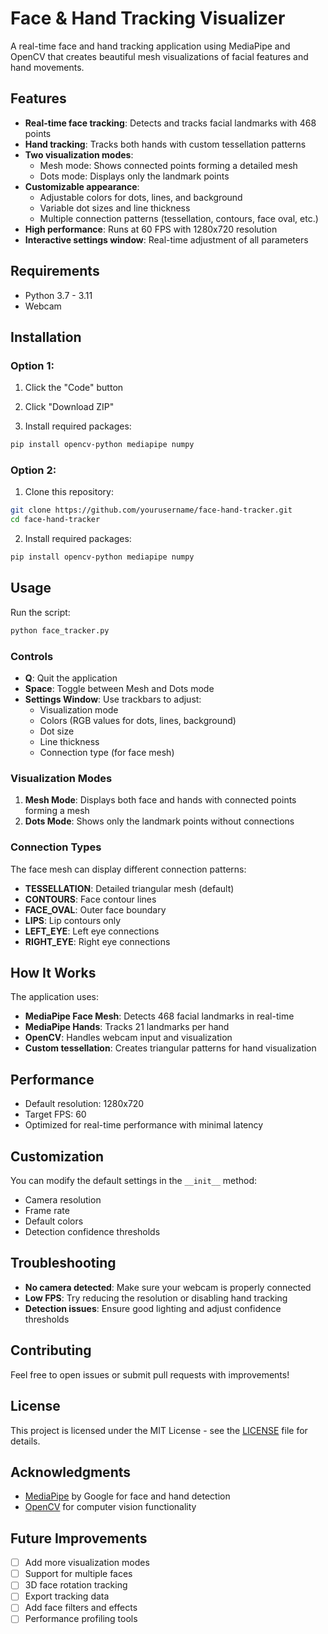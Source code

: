 # Face & Hand Tracking Visualizer

A real-time face and hand tracking application using MediaPipe and OpenCV that creates beautiful mesh visualizations of facial features and hand movements.

## Features

- **Real-time face tracking**: Detects and tracks facial landmarks with 468 points
- **Hand tracking**: Tracks both hands with custom tessellation patterns
- **Two visualization modes**:
  - Mesh mode: Shows connected points forming a detailed mesh
  - Dots mode: Displays only the landmark points
- **Customizable appearance**:
  - Adjustable colors for dots, lines, and background
  - Variable dot sizes and line thickness
  - Multiple connection patterns (tessellation, contours, face oval, etc.)
- **High performance**: Runs at 60 FPS with 1280x720 resolution
- **Interactive settings window**: Real-time adjustment of all parameters

## Requirements

- Python 3.7 - 3.11
- Webcam

## Installation
### Option 1:

1. Click the "Code" button

2. Click "Download ZIP"

3. Install required packages:
```bash
pip install opencv-python mediapipe numpy
```

### Option 2:

1. Clone this repository:
```bash
git clone https://github.com/yourusername/face-hand-tracker.git
cd face-hand-tracker
```

2. Install required packages:
```bash
pip install opencv-python mediapipe numpy
```

## Usage

Run the script:
```bash
python face_tracker.py
```

### Controls

- **Q**: Quit the application
- **Space**: Toggle between Mesh and Dots mode
- **Settings Window**: Use trackbars to adjust:
  - Visualization mode
  - Colors (RGB values for dots, lines, background)
  - Dot size
  - Line thickness
  - Connection type (for face mesh)

### Visualization Modes

1. **Mesh Mode**: Displays both face and hands with connected points forming a mesh
2. **Dots Mode**: Shows only the landmark points without connections

### Connection Types

The face mesh can display different connection patterns:
- **TESSELLATION**: Detailed triangular mesh (default)
- **CONTOURS**: Face contour lines
- **FACE_OVAL**: Outer face boundary
- **LIPS**: Lip contours only
- **LEFT_EYE**: Left eye connections
- **RIGHT_EYE**: Right eye connections

## How It Works

The application uses:
- **MediaPipe Face Mesh**: Detects 468 facial landmarks in real-time
- **MediaPipe Hands**: Tracks 21 landmarks per hand
- **OpenCV**: Handles webcam input and visualization
- **Custom tessellation**: Creates triangular patterns for hand visualization

## Performance

- Default resolution: 1280x720
- Target FPS: 60
- Optimized for real-time performance with minimal latency

## Customization

You can modify the default settings in the `__init__` method:
- Camera resolution
- Frame rate
- Default colors
- Detection confidence thresholds

## Troubleshooting

- **No camera detected**: Make sure your webcam is properly connected
- **Low FPS**: Try reducing the resolution or disabling hand tracking
- **Detection issues**: Ensure good lighting and adjust confidence thresholds

## Contributing

Feel free to open issues or submit pull requests with improvements!

## License

This project is licensed under the MIT License - see the [LICENSE](LICENSE) file for details.

## Acknowledgments

- [MediaPipe](https://github.com/google-ai-edge/mediapipe) by Google for face and hand detection
- [OpenCV](https://opencv.org) for computer vision functionality

## Future Improvements

- [ ] Add more visualization modes
- [ ] Support for multiple faces
- [ ] 3D face rotation tracking
- [ ] Export tracking data
- [ ] Add face filters and effects
- [ ] Performance profiling tools
